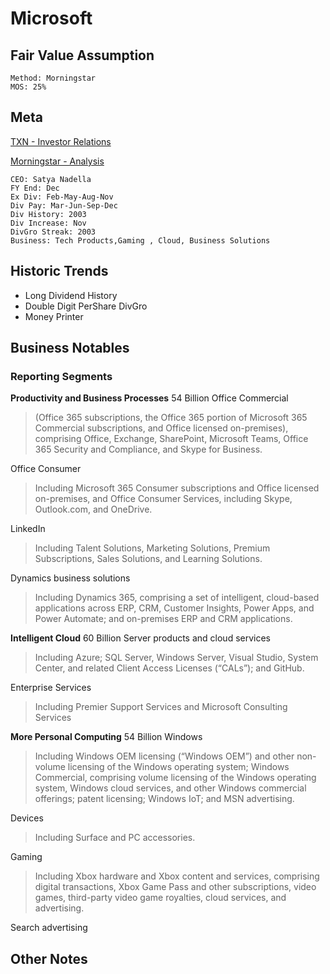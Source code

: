# Microsoft 
## Fair Value Assumption

```
Method: Morningstar
MOS: 25%
```


## Meta
[TXN - Investor Relations](https://www.microsoft.com/en-us/investor)

[Morningstar - Analysis](https://www.morningstar.com/stocks/xnas/msft/analysis)

~~~
CEO: Satya Nadella
FY End: Dec
Ex Div: Feb-May-Aug-Nov
Div Pay: Mar-Jun-Sep-Dec
Div History: 2003
Div Increase: Nov
DivGro Streak: 2003
Business: Tech Products,Gaming , Cloud, Business Solutions
~~~


## Historic Trends
- Long Dividend History
- Double Digit PerShare DivGro
- Money Printer


## Business Notables
### Reporting Segments
**Productivity and Business Processes**
54 Billion
Office Commercial 
> (Office 365 subscriptions, the Office 365 portion of Microsoft 365 Commercial subscriptions, and Office licensed on-premises), comprising Office, Exchange, SharePoint, Microsoft Teams, Office 365 Security and Compliance, and Skype for Business. 

Office Consumer
> Including Microsoft 365 Consumer subscriptions and Office licensed on-premises, and Office Consumer Services, including Skype, Outlook.com, and OneDrive. 

LinkedIn
> Including Talent Solutions, Marketing Solutions, Premium Subscriptions, Sales Solutions, and Learning Solutions. 

Dynamics business solutions
> Including Dynamics 365, comprising a set of intelligent, cloud-based applications across ERP, CRM, Customer Insights, Power Apps, and Power Automate; and on-premises ERP and CRM applications.


**Intelligent Cloud**
60 Billion
Server products and cloud services
> Including Azure; SQL Server, Windows Server, Visual Studio, System Center, and related Client Access Licenses (“CALs”); and GitHub.

Enterprise Services
> Including Premier Support Services and Microsoft Consulting Services


**More Personal Computing**
54 Billion
Windows
> Including Windows OEM licensing (“Windows OEM”) and other non-volume licensing of the Windows operating system; Windows Commercial, comprising volume licensing of the Windows operating system, Windows cloud services, and other Windows commercial offerings; patent licensing; Windows IoT; and MSN advertising.

Devices
> Including Surface and PC accessories.

Gaming
> Including Xbox hardware and Xbox content and services, comprising digital transactions, Xbox Game Pass and other subscriptions, video games, third-party video game royalties, cloud services, and advertising.

Search advertising


## Other Notes

